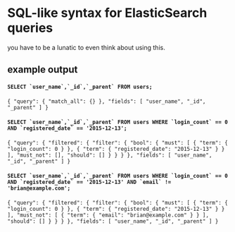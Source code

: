 # SQL-like syntax for ElasticSearch queries

you have to be a lunatic to even think about using this.

## example output

####  ``SELECT `user_name`,`_id`,`_parent` FROM users;``
``{
    "query": {
        "match_all": {}
    },
    "fields": [
        "user_name",
        "_id",
        "_parent"
    ]
}``


#### ``SELECT `user_name`,`_id`,`_parent` FROM users WHERE `login_count` == 0 AND `registered_date` == '2015-12-13';``
``{
    "query": {
        "filtered": {
            "filter": {
                "bool": {
                    "must": [
                        {
                            "term": {
                                "login_count": 0
                            }
                        },
                        {
                            "term": {
                                "registered_date": "2015-12-13"
                            }
                        }
                    ],
                    "must_not": [],
                    "should": []
                }
            }
        }
    },
    "fields": [
        "user_name",
        "_id",
        "_parent"
    ]
}``


#### ``SELECT `user_name`,`_id`,`_parent` FROM users WHERE `login_count` == 0 AND `registered_date` == '2015-12-13' AND `email` != 'brian@example.com';``
``{
    "query": {
        "filtered": {
            "filter": {
                "bool": {
                    "must": [
                        {
                            "term": {
                                "login_count": 0
                            }
                        },
                        {
                            "term": {
                                "registered_date": "2015-12-13"
                            }
                        }
                    ],
                    "must_not": [
                        {
                            "term": {
                                "email": "brian@example.com"
                            }
                        }
                    ],
                    "should": []
                }
            }
        }
    },
    "fields": [
        "user_name",
        "_id",
        "_parent"
    ]
}``
